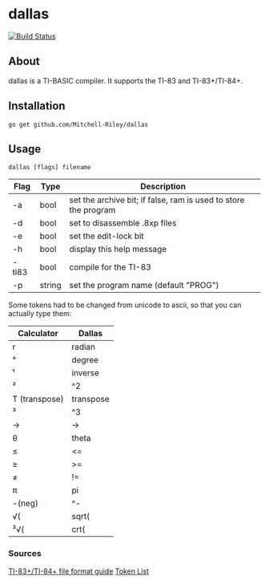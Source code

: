 # dallas
[![Build Status](https://travis-ci.org/Mitchell-Riley/dallas.svg?branch=master)](https://travis-ci.org/Mitchell-Riley/dallas)

## About
dallas is a TI-BASIC compiler. It supports the TI-83 and TI-83+/TI-84+.

## Installation
`go get github.com/Mitchell-Riley/dallas`

## Usage
`dallas [flags] filename`

Flag|Type|Description
----|----|----
-a|bool|set the archive bit; if false, ram is used to store the program
-d|bool|set to disassemble .8xp files
-e|bool|set the edit-lock bit
-h|bool|display this help message
-ti83|bool|compile for the TI-83
-p|string|set the program name (default "PROG")

Some tokens had to be changed from unicode to ascii, so that you can actually type them:

Calculator|Dallas
---|---
r|radian
°|degree
ֿ¹|inverse
²|^2
T (transpose)|transpose
³|^3
→|->
θ|theta
≤|<=
≥|>=
≠|!=
π|pi
-(neg)|^-
√(|sqrt(
³√(|crt(


### Sources
[TI-83+/TI-84+ file format guide](http://merthsoft.com/linkguide/ti83+/fformat.html)
[Token List](http://tibasicdev.wikidot.com/one-byte-tokens)
